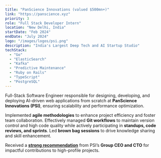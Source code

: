 ```yaml
---
title: "PanScience Innovations (valued $500mn+)"
link: "https://panscience.xyz"
priority: 3
role: "Full Stack Developer Intern"
location: "New Delhi, India"
startDate: "Feb 2024"
endDate: "July 2024"
logo: "/images/logos/psi.png"
description: "India's Largest Deep Tech and AI Startup Studio"
techStack:
  - "Go"
  - "ElasticSearch"
  - "Kafka"
  - "Predictive Maintenance"
  - "Ruby on Rails"
  - "TypeScript"
  - "PostgreSQL"
---
```


Full-Stack Software Engineer responsible for designing, developing, and deploying AI-driven web applications from scratch at **PanScience Innovations (PSI)**, ensuring scalability and performance optimization.

Implemented **agile methodologies** to enhance project efficiency and foster team collaboration. Effectively managed **Git workflows** to maintain version control and high code quality while actively participating in **standups, code reviews, and sprints**. Led **brown bag sessions** to drive knowledge sharing and skill enhancement.

Received a [**strong recommendation**](../../assets/psi_cert.pdf) from PSI’s **Group CEO and CTO** for impactful contributions to high-profile projects.
